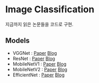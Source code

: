 # Image Classification

지금까지 읽은 논문들을 코드로 구현.

## Models

- VGGNet : [Paper](https://arxiv.org/pdf/1409.1556.pdf) [Blog](https://www.notion.so/pervin0527/VGGNet-VERY-DEEP-CONVOLUTIONAL-NETWORKS-FOR-LARGE-SCALE-IMAGE-RECOGNITION-8e88e520424248b4bc6cba2aad72246b)
- ResNet : [Paper](https://arxiv.org/pdf/1512.03385.pdf) [Blog](https://www.notion.so/pervin0527/ResNet-Deep-Residual-Learning-for-Image-Recognition-fc83704e70254d3499acb285efbe582b)
- MobileNetV1 : [Paper](https://arxiv.org/pdf/1704.04861.pdf) [Blog](https://www.notion.so/pervin0527/MobileNetV1-Efficient-Convolutional-Neural-Networks-for-Mobile-Vision-Applications-e119194461844079ad5b08732d1d2fe7)
- MobileNetV2 : [Paper](https://arxiv.org/pdf/1801.04381.pdf) [Blog](https://www.notion.so/pervin0527/MobileNetV2-Inverted-Residuals-and-Linear-Bottlenecks-40da4063ea724dafb12d3554c55d9f2f)
- EfficientNet : [Paper](https://arxiv.org/pdf/1905.11946.pdf) [Blog](https://www.notion.so/pervin0527/EfficientNet-Rethinking-Model-Scaling-for-Convolutional-Neural-Networks-1fc2e897eb9d43478e78c6a8e8582323)
